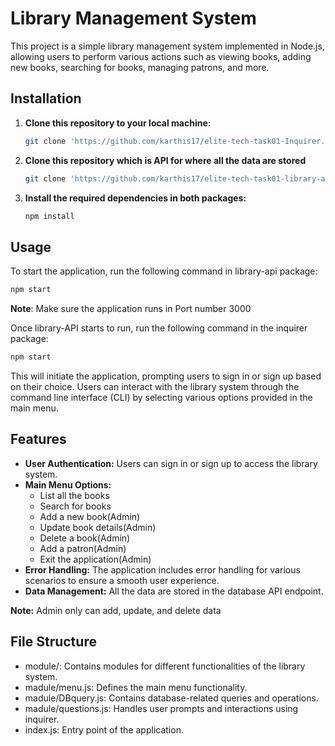 
# Library Management System

This project is a simple library management system implemented in Node.js, allowing users to perform various actions such as viewing books, adding new books, searching for books, managing patrons, and more.

## Installation

1. **Clone this repository to your local machine:**

    ```bash
    git clone 'https://github.com/karthis17/elite-tech-task01-Inquirer.git'
    ```

2. **Clone this repository which is API for where all the data are stored**

    ```bash
    git clone 'https://github.com/karthis17/elite-tech-task01-library-api.git'
    ```

3. **Install the required dependencies in both packages:**

    ```bash
    npm install
    ```

## Usage

To start the application, run the following command in library-api package:

```bash
npm start
```
**Note**: Make sure the application runs in Port number 3000 

Once library-API starts to run, run the following command in the inquirer package:

```bash
npm start
```
This will initiate the application, prompting users to sign in or sign up based on their choice. Users can interact with the library system through the command line interface (CLI) by selecting various options provided in the main menu.

## Features

- **User Authentication:** Users can sign in or sign up to access the library system.
- **Main Menu Options:**
  - List all the books
  - Search for books
  - Add a new book(Admin)
  - Update book details(Admin)
  - Delete a book(Admin)
  - Add a patron(Admin)
  - Exit the application(Admin)
- **Error Handling:** The application includes error handling for various scenarios to ensure a smooth user experience.
- **Data Management:** All the data are stored in the database API endpoint.

 **Note:** Admin only can add, update, and delete data 

## File Structure
- module/: Contains modules for different functionalities of the library system.
- madule/menu.js: Defines the main menu functionality.
- madule/DBquery.js: Contains database-related queries and operations.
- madule/questions.js: Handles user prompts and interactions using inquirer.
- index.js: Entry point of the application.
